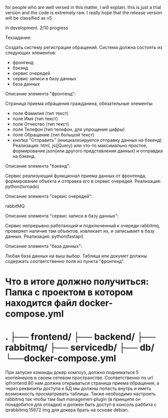 for people who are well versed in this matter, I will explain. this is just a trial version and the code is extremely raw. I really hope that the release version will be classified as v5


in development. 2/10 progress

Техзадание:

Создать систему регистрации обращений.
Система должна состоять из следующих элементов:
- фронтенд
- бэкэнд
- сервис очередей
- сервис записи в базу данных
- база данных

Описание элемента "фронтенд":

Страница приема обращения гражданина, обязательные элементы:
- поле Фамилия (тип текст)
- поле Имя (тип текст)
- поле Отчество (тип текст)
- поле Телефон (тип телефон, для упрощения цифры)
- поле Обращение (тип большой текст)
- кнопка "Отправить" (инициализируется отправку данных на бэкенд)
Реализация: html, js(jQuery) или что-то максимально простое, формирование json(или другого представления данных)
и отправдка на бэкенд.

Описание элемента "бэкенд":

Сервис реализующий функционал приема данных от фронтенда, формирование объекта и отправка
его в сервис очередей.
Реализация: python(tornado)

Описание элемента "сервис очередей":

rabbitMQ

Описание элемента "сервис записи в базу данных":

Сервис непрерывно работающий и подключенный к очереди rabbitmq, проверяет наличие там объектов,
извлекает их, и записывает в базу данных.
Реализация: python(fastapi)

Описание элемента "база данных":

Любая база данных на выш выбор.
Таблица или докумет должны содержать соответственно поля из пункта "фронтенд".


Что в итоге должно получиться:
Папка с проектом в котором находится файл docker-compose.yml
=================
.
├── frontend/
├── backend/
├── rabbitmq/
├── servicedb/
├── db/
└──docker-compose.yml
=================
При запуске команды докер компоуз, должно подниматься 5 контейнеров в своем сетевом
пространстве. Соответственно по url ipfrontend:80 нам должна открываться
страница приема обращения, а через реквизиты доступа к БД мы должны попасть внутрь и иметь
возможность просматривать таблицы.
Также необходимо настроить rabbitmq так чтобы там был managemen-plugin (в принципе он понадобится для отладки)
и должен быть доступ в консоль раббита с iprabbitmq:15672
Img для докера брать на основе debian.
